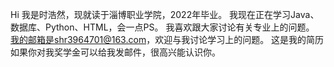 Hi
我是时浩然，现就读于淄博职业学院，2022年毕业。
我现在正在学习Java、数据库、Python、HTML，会一点PS。
我喜欢跟大家讨论有关专业上的问题。
我的邮箱是shr3964701@163.com，欢迎与我讨论学习上的问题。
这是我的简历如果你对我奖学金可以给我发邮件，很高兴能认识你。
